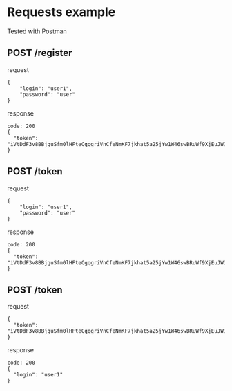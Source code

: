 # Requests example
Tested with Postman

## POST /register

request
```$xslt
{
	"login": "user1",
	"password": "user"
}
```

response

```$xslt
code: 200
{
  "token": "iVtDdF3v8BBjguSfm0lHFteCgqgriVnCfeNmKF7jkhat5a25jYw1W46swBRuWf9XjEuJWD81/8r9+aGQXuYtZQ=="
}
```


## POST /token

request
```$xslt
{
	"login": "user1",
	"password": "user"
}
```

response

```$xslt
code: 200
{
  "token": "iVtDdF3v8BBjguSfm0lHFteCgqgriVnCfeNmKF7jkhat5a25jYw1W46swBRuWf9XjEuJWD81/8r9+aGQXuYtZQ=="
}
```

## POST /token

request
```$xslt
{
  "token": "iVtDdF3v8BBjguSfm0lHFteCgqgriVnCfeNmKF7jkhat5a25jYw1W46swBRuWf9XjEuJWD81/8r9+aGQXuYtZQ=="
}
```

response

```$xslt
code: 200
{
  "login": "user1"
}
```
